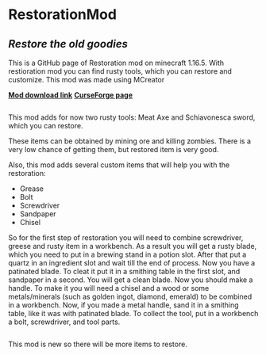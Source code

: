 # RestorationMod
## _Restore the old goodies_


This is a GitHub page of Restoration mod on minecraft 1.16.5.
With  restioration mod you can find rusty tools, which you can restore and customize.
This mod was made using MCreator

**[Mod download link]()**
**[CurseForge page]()**

```
```
This mod adds for now two rusty tools: Meat Axe and Schiavonesca sword, which you can restore.

These items can be obtained by mining ore and killing zombies. There is a very low chance of getting them, but restored item is very good.

Also, this mod adds several custom items that will help you with the restoration:
- Grease
- Bolt
- Screwdriver
- Sandpaper
- Chisel

So for the first step of restoration you will need to combine screwdriver, greese and rusty item in a workbench. As a result you will get a rusty blade, which you need to put in a brewing stand in a potion slot. After that put a quartz in an ingredient slot and wait till the end of process. Now you have a patinated blade. To cleat it put it in a smithing table in the first slot, and sandpaper in a second. You will get a clean blade.
Now you should make a handle. To make it you will need a chisel and a wood or some metals/minerals (such as golden ingot, diamond, emerald) to be combined in a workbench. Now, if you made a metal handle, sand it in a smithing table, like it was with patinated blade.
To collect the tool, put in a workbench a bolt, screwdriver, and tool parts.

```
```

This mod is new so there will be more items to restore.
